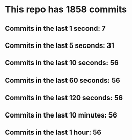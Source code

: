 # This repo has 1858 commits

## Commits in the last 1 second: 7
## Commits in the last 5 seconds: 31
## Commits in the last 10 seconds: 56
## Commits in the last 60 seconds: 56
## Commits in the last 120 seconds: 56
## Commits in the last 10 minutes: 56
## Commits in the last 1 hour: 56

